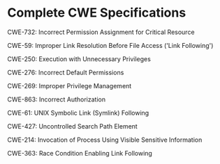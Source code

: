

# Complete CWE Specifications

CWE-732: Incorrect Permission Assignment for Critical Resource

CWE-59: Improper Link Resolution Before File Access ('Link Following')

CWE-250: Execution with Unnecessary Privileges

CWE-276: Incorrect Default Permissions

CWE-269: Improper Privilege Management

CWE-863: Incorrect Authorization

CWE-61: UNIX Symbolic Link (Symlink) Following

CWE-427: Uncontrolled Search Path Element

CWE-214: Invocation of Process Using Visible Sensitive Information

CWE-363: Race Condition Enabling Link Following